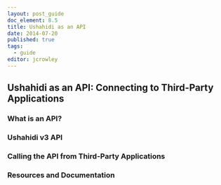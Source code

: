 ```yaml
---
layout: post_guide
doc_element: 8.5
title: Ushahidi as an API
date: 2014-07-20
published: true
tags:
  - guide
editor: jcrowley
---
```


## Ushahidi as an API: Connecting to Third-Party Applications

### What is an API?

### Ushahidi v3 API

### Calling the API from Third-Party Applications

### Resources and Documentation

